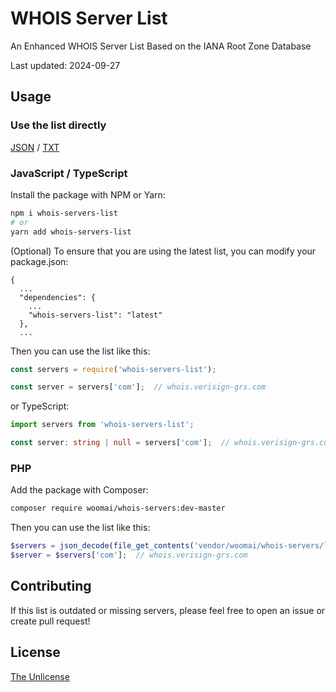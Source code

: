 # WHOIS Server List

An Enhanced WHOIS Server List Based on the IANA Root Zone Database

<!-- UPDATE_DATE_START -->
Last updated: 2024-09-27
<!-- UPDATE_DATE_END -->

## Usage

### Use the list directly

[JSON](list.json) / [TXT](list.txt)

### JavaScript / TypeScript

Install the package with NPM or Yarn:

```sh
npm i whois-servers-list
# or
yarn add whois-servers-list
```

(Optional) To ensure that you are using the latest list, you can modify your package.json:

```
{
  ...
  "dependencies": {
    ...
    "whois-servers-list": "latest"
  },
  ...
```

Then you can use the list like this:

```javascript
const servers = require('whois-servers-list');

const server = servers['com'];  // whois.verisign-grs.com
```

or TypeScript:

```typescript
import servers from 'whois-servers-list';

const server: string | null = servers['com'];  // whois.verisign-grs.com
```

### PHP

Add the package with Composer:

```sh
composer require woomai/whois-servers:dev-master
```

Then you can use the list like this:

```php
$servers = json_decode(file_get_contents('vendor/woomai/whois-servers/list.json'), true);
$server = $servers['com'];  // whois.verisign-grs.com
```

## Contributing

If this list is outdated or missing servers, please feel free to open an issue or create pull request!

## License

[The Unlicense](./LICENSE)
